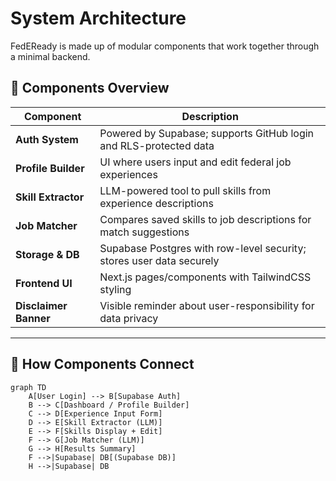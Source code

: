 # System Architecture

FedEReady is made up of modular components that work together through a minimal backend.

## 🔗 Components Overview

| Component           | Description |
|---------------------|-------------|
| **Auth System**     | Powered by Supabase; supports GitHub login and RLS-protected data |
| **Profile Builder** | UI where users input and edit federal job experiences |
| **Skill Extractor** | LLM-powered tool to pull skills from experience descriptions |
| **Job Matcher**     | Compares saved skills to job descriptions for match suggestions |
| **Storage & DB**    | Supabase Postgres with row-level security; stores user data securely |
| **Frontend UI**     | Next.js pages/components with TailwindCSS styling |
| **Disclaimer Banner**| Visible reminder about user-responsibility for data privacy |

---

## 🔄 How Components Connect

```mermaid
graph TD
    A[User Login] --> B[Supabase Auth]
    B --> C[Dashboard / Profile Builder]
    C --> D[Experience Input Form]
    D --> E[Skill Extractor (LLM)]
    E --> F[Skills Display + Edit]
    F --> G[Job Matcher (LLM)]
    G --> H[Results Summary]
    F -->|Supabase| DB[(Supabase DB)]
    H -->|Supabase| DB
